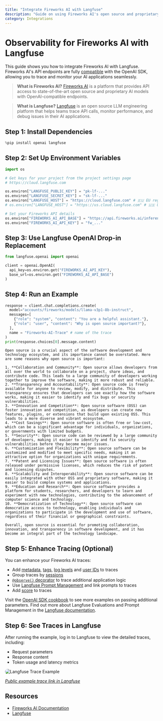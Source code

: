 ```yaml
---
title: "Integrate Fireworks AI with Langfuse"
description: "Guide on using Fireworks AI's open source and proprietary AI models with Langfuse via the OpenAI SDK."
category: Integrations
---
```


# Observability for Fireworks AI with Langfuse

This guide shows you how to integrate Fireworks AI with Langfuse. Fireworks AI's API endpoints are fully [compatible](https://docs.fireworks.ai/tools-sdks/openai-compatibility) with the OpenAI SDK, allowing you to trace and monitor your AI applications seamlessly.

> **What is Fireworks AI?** [Fireworks AI](https://fireworks.ai/) is a platform that provides API access to state-of-the-art open source and proprietary AI models with OpenAI-compatible endpoints.

> **What is Langfuse?** [Langfuse](https://langfuse.com) is an open source LLM engineering platform that helps teams trace API calls, monitor performance, and debug issues in their AI applications.

## Step 1: Install Dependencies


```python
%pip install openai langfuse
```

## Step 2: Set Up Environment Variables


```python
import os

# Get keys for your project from the project settings page
# https://cloud.langfuse.com

os.environ["LANGFUSE_PUBLIC_KEY"] = "pk-lf-..." 
os.environ["LANGFUSE_SECRET_KEY"] = "sk-lf-..."
os.environ["LANGFUSE_HOST"] = "https://cloud.langfuse.com" # 🇪🇺 EU region
# os.environ["LANGFUSE_HOST"] = "https://us.cloud.langfuse.com" # 🇺🇸 US region

# Set your Fireworks API details
os.environ["FIREWORKS_AI_API_BASE"] = "https://api.fireworks.ai/inference/v1"
os.environ["FIREWORKS_AI_API_KEY"] = "fw_..."
```

## Step 3: Use Langfuse OpenAI Drop-in Replacement


```python
from langfuse.openai import openai

client = openai.OpenAI(
  api_key=os.environ.get("FIREWORKS_AI_API_KEY"),
  base_url=os.environ.get("FIREWORKS_AI_API_BASE")
)
```

## Step 4: Run an Example


```python
response = client.chat.completions.create(
  model="accounts/fireworks/models/llama-v3p1-8b-instruct",
  messages=[
    {"role": "system", "content": "You are a helpful assistant."},
    {"role": "user", "content": "Why is open source important?"},
  ],
  name = "Fireworks-AI-Trace" # name of the trace
)
print(response.choices[0].message.content)
```

    Open source is a crucial aspect of the software development and technology ecosystem, and its importance cannot be overstated. Here are some reasons why open source is important:
    
    1. **Collaboration and Community**: Open source allows developers from all over the world to collaborate on a project, share ideas, and contribute code. This leads to a large community of developers working together to improve the software, making it more robust and reliable.
    2. **Transparency and Accountability**: Open source code is freely available for anyone to review, modify, and distribute. This transparency ensures that developers can see exactly how the software works, making it easier to identify and fix bugs or security vulnerabilities.
    3. **Innovation and Competition**: Open source software (OSS) can foster innovation and competition, as developers can create new features, plugins, or extensions that build upon existing OSS. This leads to a more diverse and vibrant ecosystem.
    4. **Cost Savings**: Open source software is often free or low-cost, which can be a significant advantage for individuals, organizations, or governments with limited budgets.
    5. **Security**: Open source code can be reviewed by a large community of developers, making it easier to identify and fix security vulnerabilities before they become major issues.
    6. **Customization and Flexibility**: Open source software can be customized and modified to meet specific needs, making it an attractive option for organizations with unique requirements.
    7. **Patent and Licensing Issues**: Open source software is often released under permissive licenses, which reduces the risk of patent and licensing disputes.
    8. **Scalability and Interoperability**: Open source software can be easily integrated with other OSS and proprietary software, making it easier to build complex systems and applications.
    9. **Education and Research**: Open source software provides a platform for students, researchers, and developers to learn and experiment with new technologies, contributing to the advancement of computer science and technology.
    10. **Democratization of Technology**: Open source software can democratize access to technology, enabling individuals and organizations to participate in the development and use of software, regardless of their financial or geographical constraints.
    
    Overall, open source is essential for promoting collaboration, innovation, and transparency in software development, and it has become an integral part of the technology landscape.


## Step 5: Enhance Tracing (Optional)

You can enhance your Fireworks AI traces:

- Add [metadata](https://langfuse.com/docs/tracing-features/metadata), [tags](https://langfuse.com/docs/tracing-features/tags), [log levels](https://langfuse.com/docs/tracing-features/log-levels) and [user IDs](https://langfuse.com/docs/tracing-features/users) to traces
- Group traces by [sessions](https://langfuse.com/docs/tracing-features/sessions)
- [`@observe()` decorator](https://langfuse.com/docs/sdk/python/decorators) to trace additional application logic
- Use [Langfuse Prompt Management](https://langfuse.com/docs/prompts/get-started) and link prompts to traces
- Add [score](https://langfuse.com/docs/scores/custom) to traces

Visit the [OpenAI SDK cookbook](https://langfuse.com/docs/integrations/openai/python/examples) to see more examples on passing additional parameters.
Find out more about Langfuse Evaluations and Prompt Management in the [Langfuse documentation](https://langfuse.com/docs).

## Step 6: See Traces in Langfuse

After running the example, log in to Langfuse to view the detailed traces, including:

- Request parameters
- Response content
- Token usage and latency metrics

<img src="https://langfuse.com/images/cookbook/integration-fireworks-ai/fireworks-ai-example-trace.png" alt="Langfuse Trace Example" style="border-radius: 8px;" />

_[Public example trace link in Langfuse](https://cloud.langfuse.com/project/cloramnkj0002jz088vzn1ja4/traces/2c11b0e4-eb40-49de-aee9-2ed11bed2839?timestamp=2025-03-05T13%3A31%3A34.781Z&observation=e9668bb4-29d7-4239-87be-e3019480f71f)_

## Resources

- [Fireworks AI Documentation](https://docs.fireworks.ai/getting-started/introduction)
- [Langfuse](https://langfuse.com)
